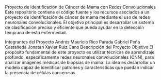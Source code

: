 Proyecto de Identificación de Cáncer de Mama con Redes Convolucionales
Este repositorio contiene el código fuente y los recursos asociados a un proyecto de identificación de cáncer de mama mediante el uso de redes neuronales convolucionales. El objetivo principal es desarrollar un sistema de clasificación preciso y eficiente que pueda ayudar en la detección temprana de esta enfermedad.

Integrantes del Proyecto
Andrés Mauricio Rico Parada
Gabriel Peña Castañeda
Jonatan Xavier Ruiz Cano
Descripción del Proyecto
Objetivo
El propósito fundamental de este proyecto es utilizar técnicas de aprendizaje profundo, específicamente redes neuronales convolucionales (CNN), para analizar imágenes médicas de biopsias de mama. La idea es desarrollar un modelo capaz de identificar patrones y características que puedan indicar la presencia de células cancerosas.

